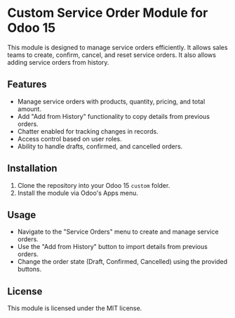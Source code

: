 # Custom Service Order Module for Odoo 15

This module is designed to manage service orders efficiently. It allows sales teams to create, confirm, cancel, and reset service orders. It also allows adding service orders from history.

## Features

- Manage service orders with products, quantity, pricing, and total amount.
- Add "Add from History" functionality to copy details from previous orders.
- Chatter enabled for tracking changes in records.
- Access control based on user roles.
- Ability to handle drafts, confirmed, and cancelled orders.

## Installation

1. Clone the repository into your Odoo 15 `custom` folder.
2. Install the module via Odoo's Apps menu.

## Usage

- Navigate to the "Service Orders" menu to create and manage service orders.
- Use the "Add from History" button to import details from previous orders.
- Change the order state (Draft, Confirmed, Cancelled) using the provided buttons.

## License

This module is licensed under the MIT license.